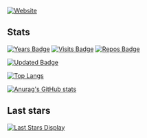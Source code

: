 [![Website](https://img.shields.io/website?label=fineconstant.com&style=for-the-badge&url=https%3A%2F%2Fwww.fineconstant.com/)](https://www.fineconstant.com/)

## Stats
[![Years Badge](https://badges.pufler.dev/years/fineconstant?style=for-the-badge)](https://badges.pufler.dev)
[![Visits Badge](https://badges.pufler.dev/visits/fineconstant/fineconstant?style=for-the-badge)](https://badges.pufler.dev)
[![Repos Badge](https://badges.pufler.dev/repos/fineconstant?style=for-the-badge&logo=github)](https://badges.pufler.dev)

[![Updated Badge](https://badges.pufler.dev/updated/pujux/badge-it?style=for-the-badge)](https://badges.pufler.dev)

[![Top Langs](https://github-readme-stats.vercel.app/api/top-langs/?username=fineconstant&langs_count=8&layout=compact)](https://github.com/anuraghazra/github-readme-stats)

[![Anurag's GitHub stats](https://github-readme-stats.vercel.app/api?username=fineconstant&show_icons=true)](https://github.com/anuraghazra/github-readme-stats)

## Last stars
[![Last Stars Display](https://badges.pufler.dev/last-stars/fineconstant?count=6&padding=15&perRow=3)](https://badges.pufler.dev)

